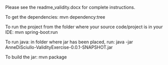 Please see the readme_validity.docx for complete instructions.

To  get the dependencies:
mvn dependency:tree

To run the project from the folder where your source code/project is in your IDE:
mvn spring-boot:run

To run java: in folder where jar has been placed, run:
java -jar AnneDiSciullo-ValidityExercise-0.0.1-SNAPSHOT.jar

To build the jar:
mvn package
